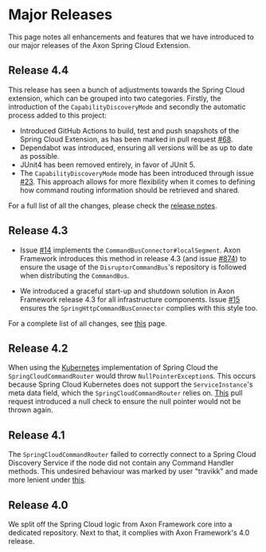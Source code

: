 # Major Releases

This page notes all enhancements and features that we have introduced to our major releases of the Axon Spring Cloud Extension.

## Release 4.4

This release has seen a bunch of adjustments towards the Spring Cloud extension, which can be grouped into two categories.
Firstly, the introduction of the `CapabilityDiscoveryMode` and secondly the automatic process added to this project:

* Introduced GitHub Actions to build, test and push snapshots of the Spring Cloud Extension, as has been marked in pull request [#68](https://github.com/AxonFramework/extension-springcloud/pull/68).
* Dependabot was introduced, ensuring all versions will be as up to date as possible.
* JUnit4 has been removed entirely, in favor of JUnit 5.
* The `CapabilityDiscoveryMode` mode has been introduced through issue [#23](https://github.com/AxonFramework/extension-springcloud/issues/23).
  This approach allows for more flexibility when it comes to defining how command routing information should be retrieved and shared.

For a full list of all the changes, please check the [release notes](https://github.com/AxonFramework/extension-springcloud/releases/tag/axon-springcloud-4.4).

## Release 4.3

* Issue [#14](https://github.com/AxonFramework/extension-springcloud/pull/14) implements the `CommandBusConnector#localSegment`.
  Axon Framework introduces this method in release 4.3 (and issue [#874](https://github.com/AxonFramework/AxonFramework/issues/874)) to ensure the usage of the `DisruptorCommandBus`'s repository is followed when distributing the `CommandBus`.

* We introduced a graceful start-up and shutdown solution in Axon Framework release 4.3 for all infrastructure components.
  Issue [#15](https://github.com/AxonFramework/extension-springcloud/pull/15) ensures the `SpringHttpCommandBusConnector` complies with this style too.

For a complete list of all changes, see [this](https://github.com/AxonFramework/extension-springcloud/issues?q=is%3Aclosed+milestone%3A%22Release+4.3%22) page.

## Release 4.2

When using the [Kubernetes](https://spring.io/projects/spring-cloud-kubernetes) implementation of Spring Cloud the
`SpringCloudCommandRouter` would throw `NullPointerException`s.
This occurs because Spring Cloud Kubernetes does not support the `ServiceInstance`'s meta data field,
which the `SpringCloudCommandRouter` relies on.
[This](https://github.com/AxonFramework/extension-springcloud/pull/10) pull request introduced a null check to ensure
the null pointer would not be thrown again.

## Release 4.1

The `SpringCloudCommandRouter` failed to correctly connect to a Spring Cloud Discovery Service if the node did not contain any Command Handler methods.
This undesired behaviour was marked by user "travikk" and made more lenient under [this](https://github.com/AxonFramework/extension-springcloud/issues/1).

## Release 4.0

We split off the Spring Cloud logic from Axon Framework core into a dedicated repository.
Next to that, it complies with Axon Framework's 4.0 release.

